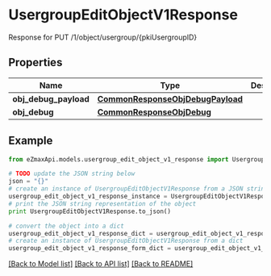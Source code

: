 # UsergroupEditObjectV1Response

Response for PUT /1/object/usergroup/{pkiUsergroupID}

## Properties

Name | Type | Description | Notes
------------ | ------------- | ------------- | -------------
**obj_debug_payload** | [**CommonResponseObjDebugPayload**](CommonResponseObjDebugPayload.md) |  | 
**obj_debug** | [**CommonResponseObjDebug**](CommonResponseObjDebug.md) |  | [optional] 

## Example

```python
from eZmaxApi.models.usergroup_edit_object_v1_response import UsergroupEditObjectV1Response

# TODO update the JSON string below
json = "{}"
# create an instance of UsergroupEditObjectV1Response from a JSON string
usergroup_edit_object_v1_response_instance = UsergroupEditObjectV1Response.from_json(json)
# print the JSON string representation of the object
print UsergroupEditObjectV1Response.to_json()

# convert the object into a dict
usergroup_edit_object_v1_response_dict = usergroup_edit_object_v1_response_instance.to_dict()
# create an instance of UsergroupEditObjectV1Response from a dict
usergroup_edit_object_v1_response_form_dict = usergroup_edit_object_v1_response.from_dict(usergroup_edit_object_v1_response_dict)
```
[[Back to Model list]](../README.md#documentation-for-models) [[Back to API list]](../README.md#documentation-for-api-endpoints) [[Back to README]](../README.md)


